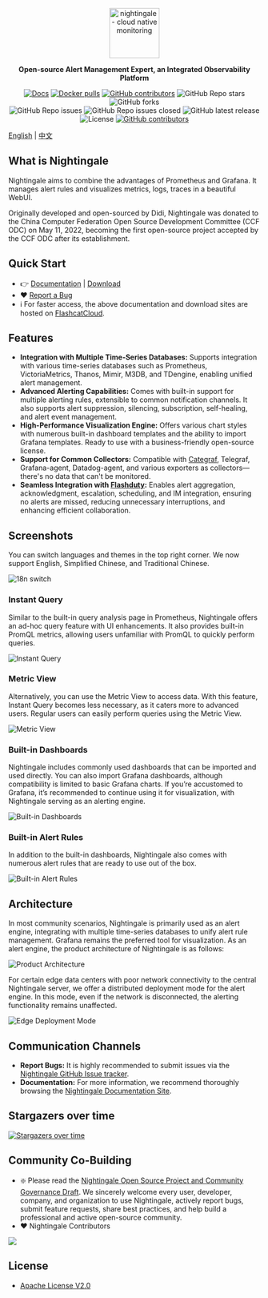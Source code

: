<p align="center">
  <a href="https://github.com/ccfos/nightingale">
    <img src="doc/img/Nightingale_L_V.png" alt="nightingale - cloud native monitoring" width="100" /></a>
</p>
<p align="center">
  <b>Open-source Alert Management Expert, an Integrated Observability Platform</b>
</p>

<p align="center">
<a href="https://flashcat.cloud/docs/">
  <img alt="Docs" src="https://img.shields.io/badge/docs-get%20started-brightgreen"/></a>
<a href="https://hub.docker.com/u/flashcatcloud">
  <img alt="Docker pulls" src="https://img.shields.io/docker/pulls/flashcatcloud/nightingale"/></a>
<a href="https://github.com/ccfos/nightingale/graphs/contributors">
  <img alt="GitHub contributors" src="https://img.shields.io/github/contributors-anon/ccfos/nightingale"/></a>
<img alt="GitHub Repo stars" src="https://img.shields.io/github/stars/ccfos/nightingale">
<img alt="GitHub forks" src="https://img.shields.io/github/forks/ccfos/nightingale">
<br/><img alt="GitHub Repo issues" src="https://img.shields.io/github/issues/ccfos/nightingale">
<img alt="GitHub Repo issues closed" src="https://img.shields.io/github/issues-closed/ccfos/nightingale">
<img alt="GitHub latest release" src="https://img.shields.io/github/v/release/ccfos/nightingale"/>
<img alt="License" src="https://img.shields.io/badge/license-Apache--2.0-blue"/>
<a href="https://n9e-talk.slack.com/">
  <img alt="GitHub contributors" src="https://img.shields.io/badge/join%20slack-%23n9e-brightgreen.svg"/></a>
</p>



[English](./README_en.md) | [中文](./README.md)

## What is Nightingale

Nightingale aims to combine the advantages of Prometheus and Grafana. It manages alert rules and visualizes metrics, logs, traces in a beautiful WebUI.

Originally developed and open-sourced by Didi, Nightingale was donated to the China Computer Federation Open Source Development Committee (CCF ODC) on May 11, 2022, becoming the first open-source project accepted by the CCF ODC after its establishment. 


## Quick Start

- 👉 [Documentation](https://flashcat.cloud/docs/) | [Download](https://flashcat.cloud/download/nightingale/)
- ❤️ [Report a Bug](https://github.com/ccfos/nightingale/issues/new?assignees=&labels=&projects=&template=question.yml)
- ℹ️ For faster access, the above documentation and download sites are hosted on [FlashcatCloud](https://flashcat.cloud).

## Features

- **Integration with Multiple Time-Series Databases:** Supports integration with various time-series databases such as Prometheus, VictoriaMetrics, Thanos, Mimir, M3DB, and TDengine, enabling unified alert management.
- **Advanced Alerting Capabilities:** Comes with built-in support for multiple alerting rules, extensible to common notification channels. It also supports alert suppression, silencing, subscription, self-healing, and alert event management.
- **High-Performance Visualization Engine:** Offers various chart styles with numerous built-in dashboard templates and the ability to import Grafana templates. Ready to use with a business-friendly open-source license.
- **Support for Common Collectors:** Compatible with [Categraf](https://flashcat.cloud/product/categraf), Telegraf, Grafana-agent, Datadog-agent, and various exporters as collectors—there's no data that can't be monitored.
- **Seamless Integration with [Flashduty](https://flashcat.cloud/product/flashcat-duty/):** Enables alert aggregation, acknowledgment, escalation, scheduling, and IM integration, ensuring no alerts are missed, reducing unnecessary interruptions, and enhancing efficient collaboration.


## Screenshots

You can switch languages and themes in the top right corner. We now support English, Simplified Chinese, and Traditional Chinese. 

![18n switch](doc/img/readme/n9e-switch-i18n.png)

### Instant Query

Similar to the built-in query analysis page in Prometheus, Nightingale offers an ad-hoc query feature with UI enhancements. It also provides built-in PromQL metrics, allowing users unfamiliar with PromQL to quickly perform queries.

![Instant Query](doc/img/readme/20240513103305.png)

### Metric View

Alternatively, you can use the Metric View to access data. With this feature, Instant Query becomes less necessary, as it caters more to advanced users. Regular users can easily perform queries using the Metric View.

![Metric View](doc/img/readme/20240513103530.png)

### Built-in Dashboards

Nightingale includes commonly used dashboards that can be imported and used directly. You can also import Grafana dashboards, although compatibility is limited to basic Grafana charts. If you’re accustomed to Grafana, it’s recommended to continue using it for visualization, with Nightingale serving as an alerting engine.

![Built-in Dashboards](doc/img/readme/20240513103628.png)

### Built-in Alert Rules

In addition to the built-in dashboards, Nightingale also comes with numerous alert rules that are ready to use out of the box.

![Built-in Alert Rules](doc/img/readme/20240513103825.png)



## Architecture

In most community scenarios, Nightingale is primarily used as an alert engine, integrating with multiple time-series databases to unify alert rule management. Grafana remains the preferred tool for visualization. As an alert engine, the product architecture of Nightingale is as follows:

![Product Architecture](doc/img/readme/20240221152601.png)

For certain edge data centers with poor network connectivity to the central Nightingale server, we offer a distributed deployment mode for the alert engine. In this mode, even if the network is disconnected, the alerting functionality remains unaffected.

![Edge Deployment Mode](doc/img/readme/20240222102119.png)


## Communication Channels

- **Report Bugs:** It is highly recommended to submit issues via the [Nightingale GitHub Issue tracker](https://github.com/ccfos/nightingale/issues/new?assignees=&labels=kind%2Fbug&projects=&template=bug_report.yml).
- **Documentation:** For more information, we recommend thoroughly browsing the [Nightingale Documentation Site](https://flashcat.cloud/docs/content/flashcat-monitor/nightingale-v7/introduction/).

## Stargazers over time

[![Stargazers over time](https://api.star-history.com/svg?repos=ccfos/nightingale&type=Date)](https://star-history.com/#ccfos/nightingale&Date)

## Community Co-Building

- ❇️ Please read the [Nightingale Open Source Project and Community Governance Draft](./doc/community-governance.md). We sincerely welcome every user, developer, company, and organization to use Nightingale, actively report bugs, submit feature requests, share best practices, and help build a professional and active open-source community.
-  ❤️ Nightingale Contributors
<a href="https://github.com/ccfos/nightingale/graphs/contributors">
  <img src="https://contrib.rocks/image?repo=ccfos/nightingale" />
</a>

## License
- [Apache License V2.0](https://github.com/didi/nightingale/blob/main/LICENSE)
